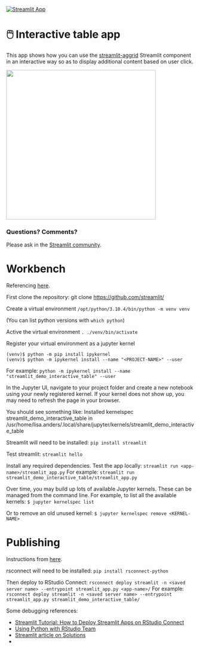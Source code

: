 [![Streamlit App](https://static.streamlit.io/badges/streamlit_badge_black_white.svg)](https://share.streamlit.io/streamlit/example-app-interactive-table/main)

# 🖱️ Interactive table app

This app shows how you can use the [streamlit-aggrid](https://github.com/PablocFonseca/streamlit-aggrid) Streamlit component in an interactive way so as to display additional content based on user click.

<img src ="https://user-images.githubusercontent.com/7164864/152407708-1f3394bd-a683-4520-8677-c94e3872bb22.png" width="400px"></img>

### Questions? Comments?

Please ask in the [Streamlit community](https://discuss.streamlit.io).

# Workbench

Referencing [here](https://solutions.rstudio.com/python/jupyter/). 

First clone the repository:
git clone https://github.com/streamlit/<app-name>
    
Create a virtual environment
`/opt/python/3.10.4/bin/python -m venv venv`

(You can list python versions with `which python`)
    
Active the virtual environment
`. ./venv/bin/activate`
    
Register your virtual environment as a jupyter kernel
```
(venv)$ python -m pip install ipykernel
(venv)$ python -m ipykernel install --name "<PROJECT-NAME>" --user
```

For example: `python -m ipykernel install --name "streamlit_demo_interactive_table" --user`
    
In the Jupyter UI, navigate to your project folder and create a new notebook using your newly registered kernel. If your kernel does not show up, you may need to refresh the page in your browser.

You should see something like: 
Installed kernelspec streamlit_demo_interactive_table in /usr/home/lisa.anders/.local/share/jupyter/kernels/streamlit_demo_interactive_table
    
Streamlit will need to be installed: 
`pip install streamlit`
    
Test streamlit: 
`streamlit hello`

Install any required dependencies. Test the app locally:
`streamlit run <app-name>/streamlit_app.py`
For example: `streamlit run streamlit_demo_interactive_table/streamlit_app.py`

Over time, you may build up lots of available Jupyter kernels. These can be managed from the command line. For example, to list all the available kernels:
`$ jupyter kernelspec list`
    
Or to remove an old unused kernel:
`$ jupyter kernelspec remove <KERNEL-NAME>`
    
# Publishing 

Instructions from [here](https://docs.rstudio.com/connect/user/streamlit/). 

rsconnect will need to be installed: 
`pip install rsconnect-python`
    
Then deploy to RStudio Connect:
`rsconnect deploy streamlit -n <saved server name> --entrypoint streamlit_app.py <app-name>/`
For example: `rsconnect deploy streamlit -n <saved server name> --entrypoint streamlit_app.py streamlit_demo_interactive_table/`

Some debugging references: 
    
 - [Streamlit Tutorial: How to Deploy Streamlit Apps on RStudio Connect](https://www.r-bloggers.com/2022/02/streamlit-tutorial-how-to-deploy-streamlit-apps-on-rstudio-connect/)
 - [Using Python with RStudio Team](https://www.youtube.com/watch?v=o36425S1-VU)
 - [Streamlit article on Solutions](https://docs.rstudio.com/connect/user/streamlit/)
 - 

